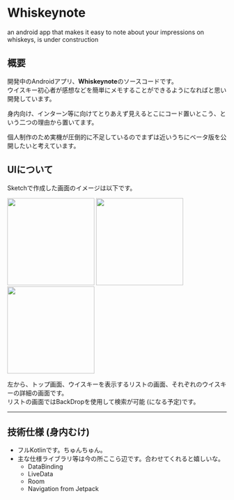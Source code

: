 # Whiskeynote
an android app that makes it easy to note about your impressions on whiskeys, is under construction  

## 概要
開発中のAndroidアプリ、**Whiskeynote**のソースコードです。  
ウイスキー初心者が感想などを簡単にメモすることができるようになればと思い開発しています。  
  
身内向け、インターン等に向けてとりあえず見えるとこにコード置いとこう、という二つの理由から置いてます。
  
個人制作のため実機が圧倒的に不足しているのでまずは近いうちにベータ版を公開したいと考えています。  
  
  
## UIについて
Sketchで作成した画面のイメージは以下です。

<img src="https://github.com/aosa4054/Whiskeynote/blob/master/img/top.png" width="200">          <img src="https://github.com/aosa4054/Whiskeynote/blob/master/img/list.png" width="200">          <img src="https://github.com/aosa4054/Whiskeynote/blob/master/img/detail.png" width="200">
  
左から、トップ画面、ウイスキーを表示するリストの画面、それぞれのウイスキーの詳細の画面です。  
リストの画面ではBackDropを使用して検索が可能 (になる予定)です。  
  
  
---
  
   
## 技術仕様 (身内むけ)
* フルKotlinです。ちゅんちゅん。
* 主な仕様ライブラリ等は今の所ここら辺です。合わせてくれると嬉しいな。
  * DataBinding
  * LiveData
  * Room
  * Navigation from Jetpack
